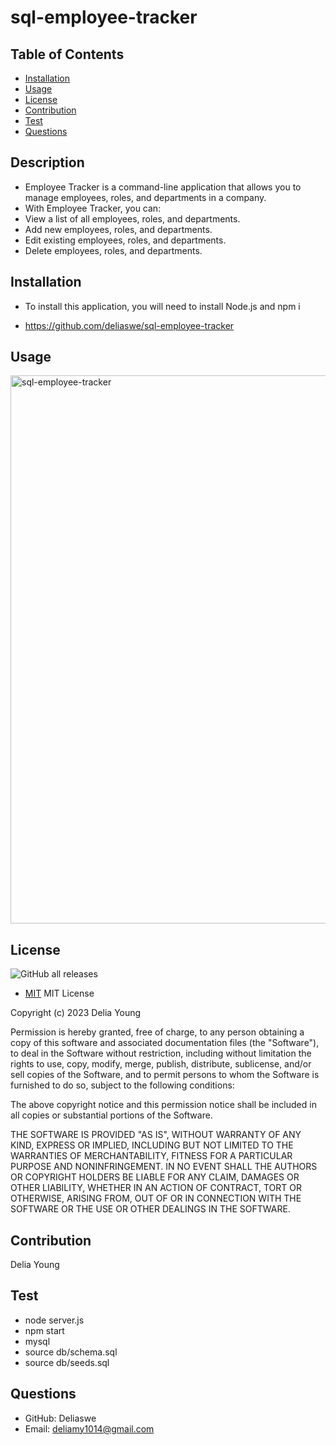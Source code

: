 # sql-employee-tracker

## Table of Contents

- [Installation](#installation)
- [Usage](#usage)
- [License](#license)
- [Contribution](#contribution)
- [Test](#test)
- [Questions](#questions)

## Description

- Employee Tracker is a command-line application that allows you to manage employees, roles, and departments in a company. 
- With Employee Tracker, you can:
- View a list of all employees, roles, and departments.
- Add new employees, roles, and departments.
- Edit existing employees, roles, and departments.
- Delete employees, roles, and departments.


## Installation
- To install this application, you will need to install Node.js and npm i

- https://github.com/deliaswe/sql-employee-tracker

## Usage
<img width="877" alt="sql-employee-tracker" src="https://github.com/deliaswe/sql-employee-tracker/assets/113808453/9d98dc01-565a-4d8a-9f1f-1958e6e72ab7">



## License
![GitHub all releases](https://img.shields.io/github/downloads/deliaswe/Professional-Readme-Generator/total?label=Delia%20young&logo=github&logoColor=%23ff69b4&style=for-the-badge)
- [MIT](#MIT)
MIT License

Copyright (c) 2023 Delia Young

Permission is hereby granted, free of charge, to any person obtaining a copy
of this software and associated documentation files (the "Software"), to deal
in the Software without restriction, including without limitation the rights
to use, copy, modify, merge, publish, distribute, sublicense, and/or sell
copies of the Software, and to permit persons to whom the Software is
furnished to do so, subject to the following conditions:

The above copyright notice and this permission notice shall be included in all
copies or substantial portions of the Software.

THE SOFTWARE IS PROVIDED "AS IS", WITHOUT WARRANTY OF ANY KIND, EXPRESS OR
IMPLIED, INCLUDING BUT NOT LIMITED TO THE WARRANTIES OF MERCHANTABILITY,
FITNESS FOR A PARTICULAR PURPOSE AND NONINFRINGEMENT. IN NO EVENT SHALL THE
AUTHORS OR COPYRIGHT HOLDERS BE LIABLE FOR ANY CLAIM, DAMAGES OR OTHER
LIABILITY, WHETHER IN AN ACTION OF CONTRACT, TORT OR OTHERWISE, ARISING FROM,
OUT OF OR IN CONNECTION WITH THE SOFTWARE OR THE USE OR OTHER DEALINGS IN THE
SOFTWARE.

## Contribution
Delia Young

## Test
- node server.js
- npm start
- mysql
- source db/schema.sql
- source db/seeds.sql

## Questions
* GitHub: Deliaswe
* Email: deliamy1014@gmail.com